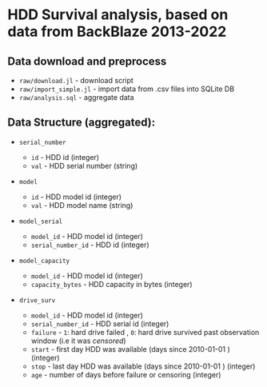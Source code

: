 # HDD Survival analysis, based on data from BackBlaze 2013-2022

## Data download and preprocess

* `raw/download.jl` - download script
* `raw/import_simple.jl` - import data from .csv files into SQLite DB
* `raw/analysis.sql` - aggregate data 

## Data Structure (aggregated):

* `serial_number`
  
  * `id` - HDD id (integer)
  * `val` - HDD serial number (string)

* `model`
  
  * `id` - HDD model id (integer)
  * `val` - HDD model name (string)

* `model_serial` 

  * `model_id` - HDD model id (integer)
  * `serial_number_id` - HDD id (integer)

* `model_capacity`

  * `model_id` - HDD model id (integer)
  * `capacity_bytes` - HDD capacity in bytes (integer)

* `drive_surv`

  * `model_id` - HDD model id (integer)
  * `serial_number_id` - HDD serial id (integer)
  * `failure` - `1`: hard drive failed , `0`: hard drive survived past observation window (i.e it was *censored*)
  * `start` - first day HDD was available (days since 2010-01-01 ) (integer)
  * `stop` - last day HDD was available (days since 2010-01-01 ) (integer)
  * `age` - number of days before failure or censoring (integer)
  